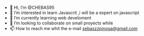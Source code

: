 - 👋 Hi, I’m @CHEBAS95
- 👀 I’m interested in learn Javascrit ,i will be a expert on javascript
- 🌱 I’m currently learning web develoment
- 💞️ I’m looking to collaborate on small proyects while 
- 📫 How to reach me whit the e-mail sebaszzpinosa@gmail.com

<!---
CHEBAS95/CHEBAS95 is a ✨ special ✨ repository because its `README.md` (this file) appears on your GitHub profile.
You can click the Preview link to take a look at your changes.
--->
